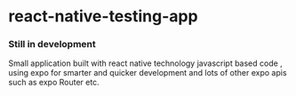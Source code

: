 # react-native-testing-app

<h3>Still in development</h3>
<span>Small application built with react native technology javascript based code , using expo for smarter and quicker development and lots of other expo apis such as expo Router etc. </span>
